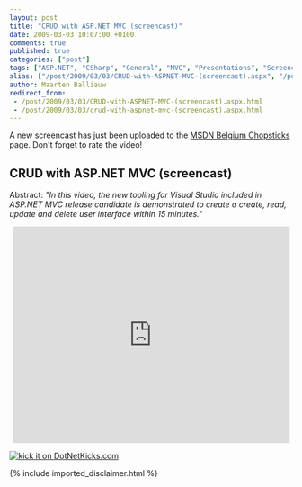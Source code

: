 ```yaml
---
layout: post
title: "CRUD with ASP.NET MVC (screencast)"
date: 2009-03-03 10:07:00 +0100
comments: true
published: true
categories: ["post"]
tags: ["ASP.NET", "CSharp", "General", "MVC", "Presentations", "Screencasts", "Software"]
alias: ["/post/2009/03/03/CRUD-with-ASPNET-MVC-(screencast).aspx", "/post/2009/03/03/crud-with-aspnet-mvc-(screencast).aspx"]
author: Maarten Balliauw
redirect_from:
 - /post/2009/03/03/CRUD-with-ASPNET-MVC-(screencast).aspx.html
 - /post/2009/03/03/crud-with-aspnet-mvc-(screencast).aspx.html
---
```

<p>
A new screencast has just been uploaded to the <a href="http://www.microsoft.com/belux/MSDN/nl/chopsticks/default.aspx?id=966" target="_blank">MSDN Belgium Chopsticks</a> page. Don&#39;t forget to rate the video! 
</p>
<h2>CRUD with ASP.NET MVC (screencast)</h2>
<p>
Abstract: <em>&quot;In this video, the new tooling for Visual Studio included in ASP.NET MVC release candidate is demonstrated to create a create, read, update and delete user interface within 15 minutes.&quot;</em> 
</p>
<p style="text-align: center">
<iframe src="http://www.microsoft.com/belux/msdn/nl/chopsticks/player.aspx?id=966&amp;e=1" width="493" height="385" frameborder="0"></iframe>
</p>
<p>
<a href="http://www.dotnetkicks.com/kick/?url=/post/2009/03/03/CRUD-with-ASPNET-MVC-(screencast).aspx&amp;title=CRUD with ASP.NET MVC (screencast)">
                    <img src="http://www.dotnetkicks.com/Services/Images/KickItImageGenerator.ashx?url=/post/2009/03/03/CRUD-with-ASPNET-MVC-(screencast).aspx" border="0" alt="kick it on DotNetKicks.com" />
                  </a>
</p>

{% include imported_disclaimer.html %}
